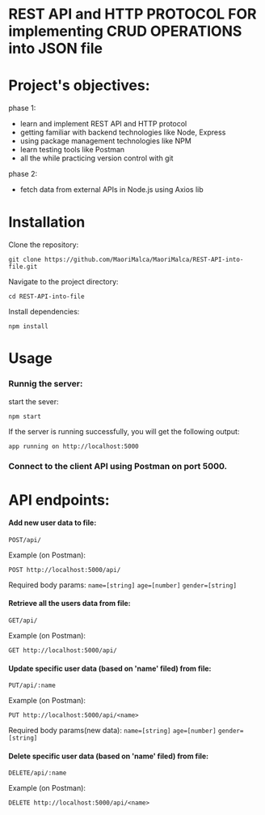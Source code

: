 # REST API and HTTP PROTOCOL FOR implementing CRUD OPERATIONS into JSON file

# Project's objectives:

phase 1:
- learn and implement REST API and HTTP protocol
- getting familiar with backend technologies like Node, Express
- using package management technologies like NPM 
- learn testing tools like Postman 
- all the while practicing version control with git

phase 2:
- fetch data from external APIs in Node.js using Axios lib


# Installation

Clone the repository:
```
git clone https://github.com/MaoriMalca/MaoriMalca/REST-API-into-file.git
```
Navigate to the project directory:
```
cd REST-API-into-file
```
Install dependencies:
```
npm install
```

# Usage

### Runnig the server:

start the sever:
```
npm start
```
If the server is running successfully, you will get the following output:

```
app running on http://localhost:5000
``````

### Connect to the client API using Postman on port 5000.


# API endpoints:

#### Add new user data to file:

```POST/api/ ```
		
Example (on Postman):	
```
POST http://localhost:5000/api/
```
Required body params: 
 `name=[string]`
 `age=[number]`
 `gender=[string]`


#### Retrieve all the users data from file:

```GET/api/ ```
		
Example (on Postman):	
```
GET http://localhost:5000/api/
```

#### Update specific user data (based on 'name' filed) from file:

```PUT/api/:name ```
		
Example (on Postman):	
```
PUT http://localhost:5000/api/<name>
```
Required body params(new data): 
 `name=[string]`
 `age=[number]`
 `gender=[string]`

 
#### Delete specific user data (based on 'name' filed) from file:

```DELETE/api/:name ```
		
Example (on Postman):	
```
DELETE http://localhost:5000/api/<name>
```
